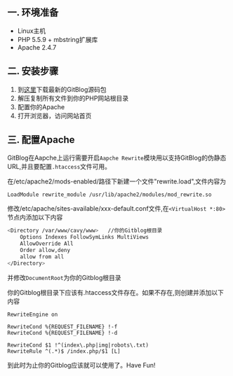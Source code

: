 ﻿<!--
author: Peikon
head: http://pingodata.qiniudn.com/jockchou-avatar.jpg
date: 
title: Ubuntu + Apache2.4.7环境下搭建使用Gitblog
tags: GitBlog Apache
images: http://pingodata.qiniudn.com/cube2.jpg
category: GitBlog
status: publish
summary: Ubuntu+Apache2.4.7环境下搭建使用Gitblog
-->

## 一. 环境准备 ##
- Linux主机
- PHP 5.5.9 + mbstring扩展库
- Apache 2.4.7

## 二. 安装步骤 ##
1. 到[这里][1]下载最新的GitBlog源码包
2. 解压复制所有文件到你的PHP网站根目录
3. 配置你的Apache
4. 打开浏览器，访问网站首页

## 三. 配置Apache ##
GitBlog在Aapche上运行需要开启`Aapche Rewrite`模块用以支持GitBlog的伪静态URL,并且要配置`.htaccess`文件可用。

在/etc/apache2/mods-enabled/路径下新建一个文件"rewrite.load",文件内容为
```
LoadModule rewrite_module /usr/lib/apache2/modules/mod_rewrite.so
```

修改/etc/apache/sites-available/xxx-default.conf文件,在`<VirtualHost *:80>`节点内添加以下内容
```bash
<Directory /var/www/cavy/www>   //你的Gitblog根目录
    Options Indexes FollowSymLinks MultiViews
    AllowOverride All
    Order allow,deny
    allow from all
</Directory>
```
并修改`DocumentRoot`为你的Gitblog根目录

你的Gitblog根目录下应该有.htaccess文件存在。如果不存在,则创建并添加以下内容
```
RewriteEngine on

RewriteCond %{REQUEST_FILENAME} !-f
RewriteCond %{REQUEST_FILENAME} !-d

RewriteCond $1 !^(index\.php|img|robots\.txt)
RewriteRule ^(.*)$ /index.php/$1 [L]
```

到此时为止你的Gitblog应该就可以使用了。Have Fun!

[1]: https://github.com/jockchou/gitblog/releases


